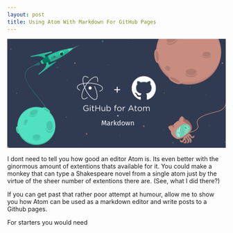 ```yaml
---
layout: post
title: Using Atom With Markdown For GitHub Pages
---
```

![github-atom-markdown](images/github-atom-markdown.png)

I dont need to tell you how good an editor Atom is. Its even better with the ginormous amount of extentions thats available for it. You could make a monkey that can type a Shakespeare novel from a single atom just by the virtue of the sheer number of extentions there are. (See, what I did there?)

If you can get past that rather poor attempt at humour, allow me to show you how Atom can be used as a markdown editor and write posts to a Github pages.

For starters you would need
